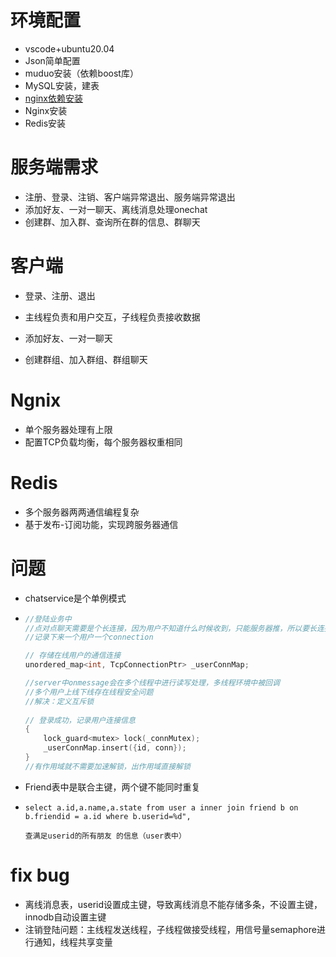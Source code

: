 # 环境配置

- vscode+ubuntu20.04
- Json简单配置
- muduo安装（依赖boost库）
- MySQL安装，建表
- [nginx依赖安装](https://blog.csdn.net/qq_35078688/article/details/121405907)
- Nginx安装
- Redis安装





# 服务端需求

- 注册、登录、注销、客户端异常退出、服务端异常退出
- 添加好友、一对一聊天、离线消息处理onechat
- 创建群、加入群、查询所在群的信息、群聊天

# 客户端

- 登录、注册、退出
- 主线程负责和用户交互，子线程负责接收数据

- 添加好友、一对一聊天

- 创建群组、加入群组、群组聊天

# Ngnix

- 单个服务器处理有上限
- 配置TCP负载均衡，每个服务器权重相同

# Redis

- 多个服务器两两通信编程复杂
- 基于发布-订阅功能，实现跨服务器通信

# 问题

- chatservice是个单例模式

- ```cpp
  //登陆业务中
  //点对点聊天需要是个长连接，因为用户不知道什么时候收到，只能服务器推，所以要长连接
  //记录下来一个用户一个connection
  
  // 存储在线用户的通信连接
  unordered_map<int, TcpConnectionPtr> _userConnMap;
  
  //server中onmessage会在多个线程中进行读写处理，多线程环境中被回调
  //多个用户上线下线存在线程安全问题
  //解决：定义互斥锁
      
  // 登录成功，记录用户连接信息
  {
      lock_guard<mutex> lock(_connMutex);
      _userConnMap.insert({id, conn});
  }
  //有作用域就不需要加速解锁，出作用域直接解锁
  ```

- Friend表中是联合主键，两个键不能同时重复

- ```mysql
  select a.id,a.name,a.state from user a inner join friend b on b.friendid = a.id where b.userid=%d", 
  
  查满足userid的所有朋友 的信息（user表中）
  ```


# fix bug

- 离线消息表，userid设置成主键，导致离线消息不能存储多条，不设置主键，innodb自动设置主键
- 注销登陆问题：主线程发送线程，子线程做接受线程，用信号量semaphore进行通知，线程共享变量
